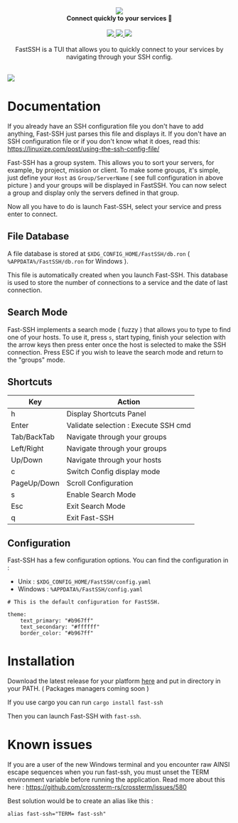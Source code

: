<div align="center">
    <img src="https://i.imgur.com/4Mb6msT.png" />
    <br/>
    <b>Connect quickly to your services 🚀</b>
    <br/>
    <br/>
    <a href="https://github.com/Julien-R44/fash-ssh/actions/workflows/release.yml">
        <img src="https://github.com/Julien-R44/fast-ssh/actions/workflows/release.yml/badge.svg" />
    </a>
    <a href="https://crates.io/crates/fast-ssh">
        <img src="https://img.shields.io/crates/v/fast-ssh.svg" />
    </a>
    <img src="https://img.shields.io/crates/l/fast-ssh.svg">
    <br/>
    <br/>
    <div>
        FastSSH is a TUI that allows you to quickly connect to your services by navigating through your SSH config.
    </div>
    <br/>
</div>

![](https://i.imgur.com/pVf2hES.png)

# Documentation
If you already have an SSH configuration file you don't have to add anything, Fast-SSH just parses this file and displays it. 
If you don't have an SSH configuration file or if you don't know what it does, read this: https://linuxize.com/post/using-the-ssh-config-file/

Fast-SSH has a group system. This allows you to sort your servers, for example, by project, mission or client.
To make some groups, it's simple, just define your `Host` as `Group/ServerName` ( see full configuration in above picture ) and your groups will be displayed in FastSSH. You can now select a group and display only the servers defined in that group.

Now all you have to do is launch Fast-SSH, select your service and press enter to connect.

## File Database
A file database is stored at `$XDG_CONFIG_HOME/FastSSH/db.ron` ( `%APPDATA%/FastSSH/db.ron` for Windows ). 

This file is automatically created when you launch Fast-SSH. 
This database is used to store the number of connections to a service and the date of last connection.

## Search Mode
Fast-SSH implements a search mode ( fuzzy ) that allows you to type to find one of your hosts. To use it, press `s`, start typing, finish your selection with the arrow keys then press enter once the host is selected to make the SSH connection. Press ESC if you wish to leave the search mode and return to the "groups" mode.

## Shortcuts
| Key           | Action                               |
| ------------- | -------------                        |
| h             | Display Shortcuts Panel              |
| Enter         | Validate selection : Execute SSH cmd |
| Tab/BackTab   | Navigate through your groups         |
| Left/Right    | Navigate through your groups         |
| Up/Down       | Navigate through your hosts          |
| c             | Switch Config display mode           |
| PageUp/Down   | Scroll Configuration                 |
| s             | Enable Search Mode                   |
| Esc           | Exit Search Mode                     |
| q             | Exit Fast-SSH                        |


## Configuration
Fast-SSH has a few configuration options. You can find the configuration in :
- Unix : `$XDG_CONFIG_HOME/FastSSH/config.yaml`
- Windows : `%APPDATA%/FastSSH/config.yaml`

```
# This is the default configuration for FastSSH.

theme:
    text_primary: "#b967ff"
    text_secondary: "#ffffff"
    border_color: "#b967ff"
```

# Installation
Download the latest release for your platform [here](https://github.com/Julien-R44/fast-ssh/releases) and put in directory in your PATH. ( Packages managers coming soon )

If you use cargo you can run `cargo install fast-ssh`

Then you can launch Fast-SSH with `fast-ssh`. 

# Known issues
If you are a user of the new Windows terminal and you encounter raw AINSI escape sequences when you run fast-ssh, you must unset the TERM environment variable before running the application. Read more about this here : https://github.com/crossterm-rs/crossterm/issues/580

Best solution would be to create an alias like this : 
```
alias fast-ssh="TERM= fast-ssh"
```
